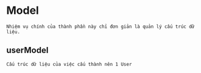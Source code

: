 # Model
    Nhiệm vụ chính của thành phần này chỉ đơn giản là quản lý cấu trúc dữ liệu.

## userModel
    Cấu trúc dữ liệu của việc cấu thành nên 1 User